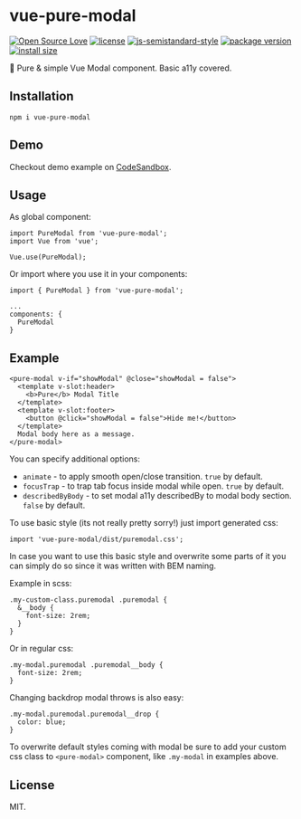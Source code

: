 # vue-pure-modal
[![Open Source Love](https://badges.frapsoft.com/os/v1/open-source.svg?v=103)](https://github.com/ellerbrock/open-source-badges/)
[![license](https://img.shields.io/github/license/marinko-peso/vue-pure-modal.svg)](https://github.com/marinko-peso/vue-pure-modal/blob/master/LICENSE)
[![js-semistandard-style](https://img.shields.io/badge/code%20style-semistandard-brightgreen.svg)](https://github.com/Flet/semistandard)
[![package version](https://img.shields.io/npm/v/vue-pure-modal.svg)](https://npm.im/vue-pure-modal)
[![install size](https://packagephobia.now.sh/badge?p=vue-pure-modal)](https://packagephobia.now.sh/result?p=vue-pure-modal)

👾 Pure &amp; simple Vue Modal component. Basic a11y covered.

## Installation

`npm i vue-pure-modal`

## Demo

Checkout demo example on [CodeSandbox](https://codesandbox.io/s/vue-pure-modal-demo-x6n9g).

## Usage

As global component:
```
import PureModal from 'vue-pure-modal';
import Vue from 'vue';

Vue.use(PureModal);
```

Or import where you use it in your components:
```
import { PureModal } from 'vue-pure-modal';

...
components: {
  PureModal
}
```

## Example

```
<pure-modal v-if="showModal" @close="showModal = false">
  <template v-slot:header>
    <b>Pure</b> Modal Title
  </template>
  <template v-slot:footer>
    <button @click="showModal = false">Hide me!</button>
  </template>
  Modal body here as a message.
</pure-modal>
```
You can specify additional options:
- `animate` - to apply smooth open/close transition. `true` by default.
- `focusTrap` - to trap tab focus inside modal while open. `true` by default.
- `describedByBody` - to set modal a11y describedBy to modal body section. `false` by default.

To use basic style (its not really pretty sorry!) just import generated css:
```
import 'vue-pure-modal/dist/puremodal.css';
```

In case you want to use this basic style and overwrite some parts of it you can simply do so since it was written with BEM naming.

Example in scss:
```
.my-custom-class.puremodal .puremodal {
  &__body {
    font-size: 2rem;
  }
}

```
Or in regular css:
```
.my-modal.puremodal .puremodal__body {
  font-size: 2rem;
}
```

Changing backdrop modal throws is also easy:
```
.my-modal.puremodal.puremodal__drop {
  color: blue;
}
```

To overwrite default styles coming with modal be sure to add your custom css class to `<pure-modal>` component, like `.my-modal` in examples above.

## License

MIT.

